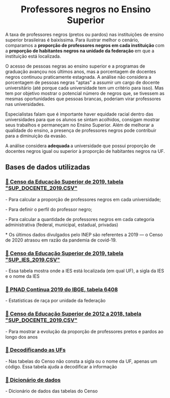 <h1 align="center">Professores negros no Ensino Superior</h1>

<p> A taxa de professores negros (pretos ou pardos) nas instituições de ensino superior brasileiras é baixíssima. Para ilustrar melhor o cenário, comparamos a <strong> proporção de professores negros em cada instituição </strong> com a <strong> proporção de habitantes negros na unidade da federação </strong> em que a instituição está localizada. </p>
<p> O acesso de pessoas negras ao ensino superior e a programas de graduação avançou nos últimos anos, mas a porcentagem de docentes negros continuou praticamente estagnada. A análise não considera a porcentagem de pessoas negras "aptas" a assumir um cargo de docente universitário (até porque cada universidade tem um critério para isso). Mas tem por objetivo mostrar o potencial número de negros que, se tivessem as mesmas oportunidades que pessoas brancas, poderiam virar professores nas universidades. </p>
<p> Especialistas falam que é importante haver equidade racial dentro das universidades para que os alunos se sintam acolhidos, consigam mostrar seus trabalhos e permaneçam no Ensino Superior. Além de melhorar a qualidade do ensino, a presença de professores negros pode contribuir para a diminuição da evasão.</p>
<p> A análise considera <strong> adequada </strong> a universidade que possui proporção de docentes negros igual ou superior à proporção de habitantes negros na UF. </p>

<h2> Bases de dados utilizadas </h2>

<h3> <a href="https://www.gov.br/inep/pt-br/areas-de-atuacao/pesquisas-estatisticas-e-indicadores/censo-da-educacao-superior/resultados">🔗 Censo da Educação Superior de 2019, tabela "SUP_DOCENTE_2019.CSV"</a> </h3>
<p> - Para calcular a proporção de professores negros em cada universidade; </p>
<p> - Para definir o perfil do professor negro; </p>
<p> - Para calcular a quantidade de professores negros em cada categoria administrativa (federal, municipal, estadual, privadas) </p>
<p> * Os últimos dados divulgados pelo INEP são referentes a 2019 — o Censo de 2020 atrasou em razão da pandemia de covid-19. </p>

<h3> <a href="https://www.gov.br/inep/pt-br/areas-de-atuacao/pesquisas-estatisticas-e-indicadores/censo-da-educacao-superior/resultados">🔗 Censo da Educação Superior de 2019, tabela "SUP_IES_2019.CSV"</a> </h3>
<p> - Essa tabela mostra onde a IES está localizada (em qual UF), a sigla da IES e o nome da IES </p>

<h3> <a href="https://sidra.ibge.gov.br/tabela/6408#resultado">🔗 PNAD Contínua 2019 do IBGE, tabela 6408</a> </h3>
<p> - Estatísticas de raça por unidade da federação

<h3> <a href="https://www.gov.br/inep/pt-br/areas-de-atuacao/pesquisas-estatisticas-e-indicadores/censo-da-educacao-superior/resultados">🔗 Censo da Educação Superior de 2012 a 2018, tabela "SUP_DOCENTE_2019.CSV"</a> </h3>
<p> - Para mostrar a evolução da proporção de professores pretos e pardos ao longo dos anos </p>

<h3> <a href="https://github.com/marihallal/Professores-negros-no-ensino-superior/blob/main/ufs_e_codigos.csv">🔗 Decodificando as UFs </a> </h3>
<p> - Nas tabelas do Censo não consta a sigla ou o nome da UF, apenas um código. Essa tabela ajuda a decodificar a informação </p>

<h3> <a href="https://github.com/marihallal/Professores-negros-no-ensino-superior/blob/main/dicionario_variaveis_censo_educacao_superior.xlsx">🔗 Dicionário de dados </a></h3>
<p> - Dicionário de dados das tabelas do Censo </p>
